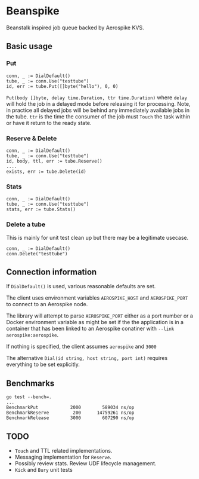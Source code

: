 # Beanspike

Beanstalk inspired job queue backed by Aerospike KVS.

## Basic usage

### Put

	conn, _ := DialDefault()
	tube, _ := conn.Use("testtube")
	id, err := tube.Put([]byte("hello"), 0, 0)

`Put(body []byte, delay time.Duration, ttr time.Duration)` where `delay` will hold the job in a delayed mode before releasing it for processing. Note, in practice all delayed jobs will be behind any immediately available jobs in the tube. `ttr` is the time the consumer of the job must `Touch` the task within or have it return to the ready state.

### Reserve & Delete
	
	conn, _ := DialDefault()
	tube, _ := conn.Use("testtube")
	id, body, ttl, err := tube.Reserve()
	....
	exists, err := tube.Delete(id)

### Stats

	conn, _ := DialDefault()
	tube, _ := conn.Use("testtube")
	stats, err := tube.Stats()
	
### Delete a tube

This is mainly for unit test clean up but there may be a legitimate usecase.
	
	conn, _ := DialDefault()
	conn.Delete("testtube")
	
## Connection information

If `DialDefault()` is used, various reasonable defaults are set.

The client uses environment variables `AEROSPIKE_HOST` and `AEROSPIKE_PORT` to connect to an Aerospike node.

The library will attempt to parse `AEROSPIKE_PORT` either as a port number or a Docker environment variable as might be set if the the application is in a container that has been linked to an Aerospike conatiner with `--link aerospike:aerospike`. 

If nothing is specified, the client assumes `aerospike` and `3000`

The alternative `Dial(id string, host string, port int)` requires everything to be set explicitly.

## Benchmarks

	go test --bench=.
	...
	BenchmarkPut	    	2000	    589034 ns/op
	BenchmarkReserve	     200	  14759261 ns/op
	BenchmarkRelease	    3000	    607290 ns/op
	
## TODO

- `Touch` and TTL related implementations. 
- Messaging implementation for `Reserve`. 
- Possibly review stats. Review UDF lifecycle management.
- `Kick` and `Bury` unit tests